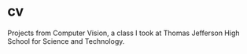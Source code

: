 # cv
Projects from Computer Vision, a class I took at Thomas Jefferson High School for Science and Technology. 
